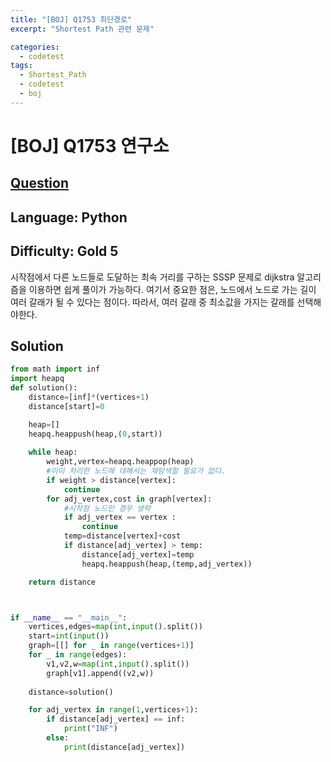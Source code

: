 ```yaml
---
title: "[BOJ] Q1753 최단경로"
excerpt: "Shortest Path 관련 문제"

categories:
  - codetest
tags:
  - Shortest_Path
  - codetest
  - boj
---
```

# [BOJ] Q1753 연구소
## [Question](https://www.acmicpc.net/problem/1753)
## Language: Python
## Difficulty: Gold 5

시작점에서 다른 노드들로 도달하는 최속 거리를 구하는 SSSP 문제로 dijkstra 알고리즘을 이용하면 쉽게 풀이가 가능하다. 여기서 중요한 점은, 노드에서 노드로 가는 길이 여러 갈래가 될 수 있다는 점이다. 따라서, 여러 갈래 중 최소값을 가지는 갈래를 선택해야한다.

## Solution
```python
from math import inf
import heapq
def solution():
    distance=[inf]*(vertices+1)
    distance[start]=0

    heap=[]        
    heapq.heappush(heap,(0,start))
    
    while heap:
        weight,vertex=heapq.heappop(heap)
        #이미 처리한 노드에 대해서는 재탐색할 필요가 없다. 
        if weight > distance[vertex]:
            continue
        for adj_vertex,cost in graph[vertex]:
            #시작점 노드인 경우 생략
            if adj_vertex == vertex :
                continue
            temp=distance[vertex]+cost
            if distance[adj_vertex] > temp:
                distance[adj_vertex]=temp
                heapq.heappush(heap,(temp,adj_vertex))

    return distance



if __name__ == "__main__":
    vertices,edges=map(int,input().split())
    start=int(input())
    graph=[[] for _ in range(vertices+1)]
    for _ in range(edges):
        v1,v2,w=map(int,input().split())
        graph[v1].append((v2,w))
  
    distance=solution()

    for adj_vertex in range(1,vertices+1):
        if distance[adj_vertex] == inf:
            print("INF")
        else:
            print(distance[adj_vertex])
```

